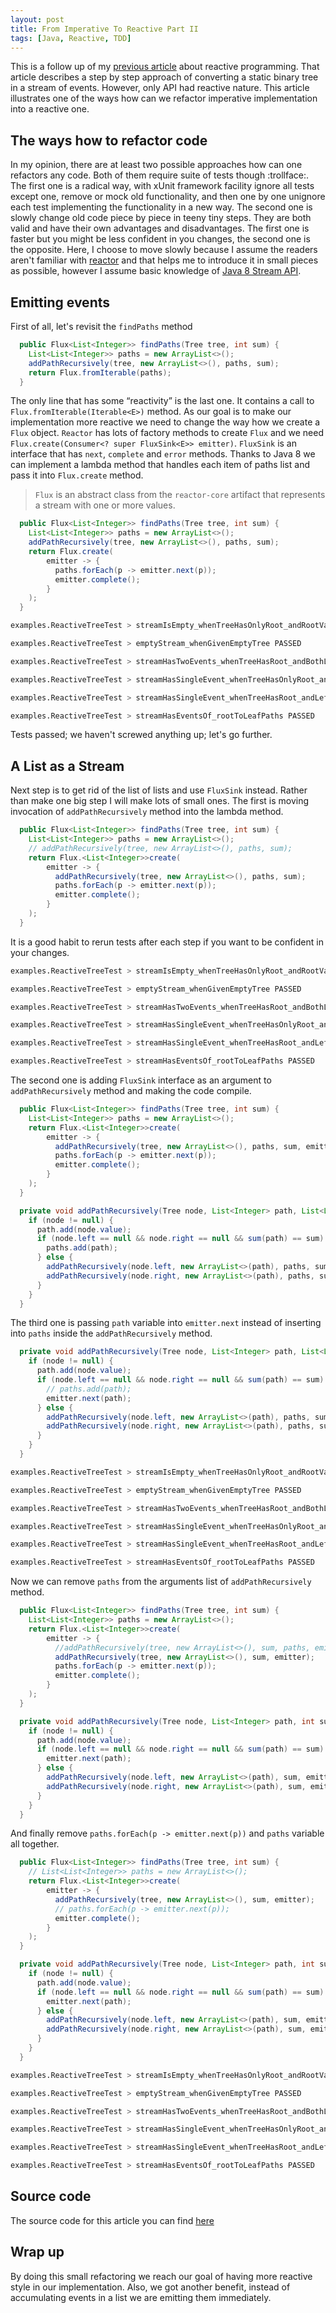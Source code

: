 ```yaml
---
layout: post
title: From Imperative To Reactive Part II
tags: [Java, Reactive, TDD]
---
```


This is a follow up of my [previous article](https://alex-diez.github.io/2018-03-31-From-Imperative-To-Reactive-Part-I/) about reactive programming. That article describes a step by step approach of converting a static binary tree in a stream of events. However, only API had reactive nature. This article illustrates one of the ways how can we refactor imperative implementation into a reactive one.

## The ways how to refactor code

In my opinion, there are at least two possible approaches how can one refactors any code. Both of them require suite of tests though :trollface:. The first one is a radical way, with xUnit framework facility ignore all tests except one, remove or mock old functionality, and then one by one unignore each test implementing the functionality in a new way. The second one is slowly change old code piece by piece in teeny tiny steps. They are both valid and have their own advantages and disadvantages. The first one is faster but you might be less confident in you changes, the second one is the opposite. Here, I choose to move slowly because I assume the readers aren't familiar with [reactor](http://projectreactor.io/) and that helps me to introduce it in small pieces as possible, however I assume basic knowledge of [Java 8 Stream API](http://www.oracle.com/technetwork/articles/java/ma14-java-se-8-streams-2177646.html).

## Emitting events

First of all, let's revisit the `findPaths` method

```java
  public Flux<List<Integer>> findPaths(Tree tree, int sum) {
    List<List<Integer>> paths = new ArrayList<>();
    addPathRecursively(tree, new ArrayList<>(), paths, sum);
    return Flux.fromIterable(paths);
  }
```

The only line that has some “reactivity” is the last one. It contains a call to `Flux.fromIterable(Iterable<E>)` method. As our goal is to make our implementation more reactive we need to change the way how we create a `Flux` object. `Reactor` has lots of factory methods to create `Flux` and we need `Flux.create(Consumer<? super FluxSink<E>> emitter)`. `FluxSink` is an interface that has `next`, `complete` and `error` methods. Thanks to Java 8 we can implement a lambda method that handles each item of paths list and pass it into `Flux.create` method.

> `Flux` is an abstract class from the `reactor-core` artifact that represents a stream with one or more values.

```java
  public Flux<List<Integer>> findPaths(Tree tree, int sum) {
    List<List<Integer>> paths = new ArrayList<>();
    addPathRecursively(tree, new ArrayList<>(), paths, sum);
    return Flux.create(
        emitter -> {
          paths.forEach(p -> emitter.next(p));
          emitter.complete();
        }
    );
  }
```

```sh
examples.ReactiveTreeTest > streamIsEmpty_whenTreeHasOnlyRoot_andRootValueNotEqualsToTargetSum PASSED

examples.ReactiveTreeTest > emptyStream_whenGivenEmptyTree PASSED

examples.ReactiveTreeTest > streamHasTwoEvents_whenTreeHasRoot_andBothLeaves_onPaths PASSED

examples.ReactiveTreeTest > streamHasSingleEvent_whenTreeHasOnlyRoot_andRootValueEqualsToTargetSum PASSED

examples.ReactiveTreeTest > streamHasSingleEvent_whenTreeHasRoot_andLeftLeaf_andValuesSumEqualsToTargetSum PASSED

examples.ReactiveTreeTest > streamHasEventsOf_rootToLeafPaths PASSED
```

Tests passed; we haven't screwed anything up; let's go further.

## A List as a Stream

Next step is to get rid of the list of lists and use `FluxSink` instead. Rather than make one big step I will make lots of small ones. The first is moving invocation of `addPathRecursively` method into the lambda method.

```java
  public Flux<List<Integer>> findPaths(Tree tree, int sum) {
    List<List<Integer>> paths = new ArrayList<>();
    // addPathRecursively(tree, new ArrayList<>(), paths, sum);
    return Flux.<List<Integer>>create(
        emitter -> {
          addPathRecursively(tree, new ArrayList<>(), paths, sum);
          paths.forEach(p -> emitter.next(p));
          emitter.complete();
        }
    );
  }
```

It is a good habit to rerun tests after each step if you want to be confident in your changes.

```sh
examples.ReactiveTreeTest > streamIsEmpty_whenTreeHasOnlyRoot_andRootValueNotEqualsToTargetSum PASSED

examples.ReactiveTreeTest > emptyStream_whenGivenEmptyTree PASSED

examples.ReactiveTreeTest > streamHasTwoEvents_whenTreeHasRoot_andBothLeaves_onPaths PASSED

examples.ReactiveTreeTest > streamHasSingleEvent_whenTreeHasOnlyRoot_andRootValueEqualsToTargetSum PASSED

examples.ReactiveTreeTest > streamHasSingleEvent_whenTreeHasRoot_andLeftLeaf_andValuesSumEqualsToTargetSum PASSED

examples.ReactiveTreeTest > streamHasEventsOf_rootToLeafPaths PASSED
```

The second one is adding `FluxSink` interface as an argument to `addPathRecursively` method and making the code compile.

```java
  public Flux<List<Integer>> findPaths(Tree tree, int sum) {
    List<List<Integer>> paths = new ArrayList<>();
    return Flux.<List<Integer>>create(
        emitter -> {
          addPathRecursively(tree, new ArrayList<>(), paths, sum, emitter);
          paths.forEach(p -> emitter.next(p));
          emitter.complete();
        }
    );
  }

  private void addPathRecursively(Tree node, List<Integer> path, List<List<Integer>> paths, int sum, FluxSink<List<Integer>> emitter) {
    if (node != null) {
      path.add(node.value);
      if (node.left == null && node.right == null && sum(path) == sum) {
        paths.add(path);
      } else {
        addPathRecursively(node.left, new ArrayList<>(path), paths, sum, emitter);
        addPathRecursively(node.right, new ArrayList<>(path), paths, sum, emitter);
      }
    }
  }
```

The third one is passing `path` variable into `emitter.next` instead of inserting into `paths` inside the `addPathRecursively` method.

```java
  private void addPathRecursively(Tree node, List<Integer> path, List<List<Integer>> paths, int sum, FluxSink<List<Integer>> emitter) {
    if (node != null) {
      path.add(node.value);
      if (node.left == null && node.right == null && sum(path) == sum) {
        // paths.add(path);
        emitter.next(path);
      } else {
        addPathRecursively(node.left, new ArrayList<>(path), paths, sum, emitter);
        addPathRecursively(node.right, new ArrayList<>(path), paths, sum, emitter);
      }
    }
  }
```

```sh
examples.ReactiveTreeTest > streamIsEmpty_whenTreeHasOnlyRoot_andRootValueNotEqualsToTargetSum PASSED

examples.ReactiveTreeTest > emptyStream_whenGivenEmptyTree PASSED

examples.ReactiveTreeTest > streamHasTwoEvents_whenTreeHasRoot_andBothLeaves_onPaths PASSED

examples.ReactiveTreeTest > streamHasSingleEvent_whenTreeHasOnlyRoot_andRootValueEqualsToTargetSum PASSED

examples.ReactiveTreeTest > streamHasSingleEvent_whenTreeHasRoot_andLeftLeaf_andValuesSumEqualsToTargetSum PASSED

examples.ReactiveTreeTest > streamHasEventsOf_rootToLeafPaths PASSED
```

Now we can remove `paths` from the arguments list of `addPathRecursively` method.

```java
  public Flux<List<Integer>> findPaths(Tree tree, int sum) {
    List<List<Integer>> paths = new ArrayList<>();
    return Flux.<List<Integer>>create(
        emitter -> {
          //addPathRecursively(tree, new ArrayList<>(), sum, paths, emitter);
          addPathRecursively(tree, new ArrayList<>(), sum, emitter);
          paths.forEach(p -> emitter.next(p));
          emitter.complete();
        }
    );
  }

  private void addPathRecursively(Tree node, List<Integer> path, int sum,/* List<List<Integer>> paths,*/ FluxSink<List<Integer>> emitter) {
    if (node != null) {
      path.add(node.value);
      if (node.left == null && node.right == null && sum(path) == sum) {
        emitter.next(path);
      } else {
        addPathRecursively(node.left, new ArrayList<>(path), sum, emitter);
        addPathRecursively(node.right, new ArrayList<>(path), sum, emitter);
      }
    }
  }
```

And finally remove `paths.forEach(p -> emitter.next(p))` and `paths` variable all together.

```java
  public Flux<List<Integer>> findPaths(Tree tree, int sum) {
    // List<List<Integer>> paths = new ArrayList<>();
    return Flux.<List<Integer>>create(
        emitter -> {
          addPathRecursively(tree, new ArrayList<>(), sum, emitter);
          // paths.forEach(p -> emitter.next(p));
          emitter.complete();
        }
    );
  }

  private void addPathRecursively(Tree node, List<Integer> path, int sum, FluxSink<List<Integer>> emitter) {
    if (node != null) {
      path.add(node.value);
      if (node.left == null && node.right == null && sum(path) == sum) {
        emitter.next(path);
      } else {
        addPathRecursively(node.left, new ArrayList<>(path), sum, emitter);
        addPathRecursively(node.right, new ArrayList<>(path), sum, emitter);
      }
    }
  }
```

```sh
examples.ReactiveTreeTest > streamIsEmpty_whenTreeHasOnlyRoot_andRootValueNotEqualsToTargetSum PASSED

examples.ReactiveTreeTest > emptyStream_whenGivenEmptyTree PASSED

examples.ReactiveTreeTest > streamHasTwoEvents_whenTreeHasRoot_andBothLeaves_onPaths PASSED

examples.ReactiveTreeTest > streamHasSingleEvent_whenTreeHasOnlyRoot_andRootValueEqualsToTargetSum PASSED

examples.ReactiveTreeTest > streamHasSingleEvent_whenTreeHasRoot_andLeftLeaf_andValuesSumEqualsToTargetSum PASSED

examples.ReactiveTreeTest > streamHasEventsOf_rootToLeafPaths PASSED
```

## Source code

The source code for this article you can find [here](https://github.com/Alex-Diez/alex-diez.github.io/tree/master/source-code/java-examples/reactive-tree/part-two/src)

## Wrap up

By doing this small refactoring we reach our goal of having more reactive style in our implementation. Also, we got another benefit, instead of accumulating events in a list we are emitting them immediately.
